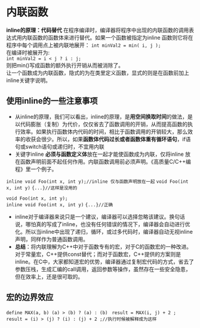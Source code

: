 # 内联函数

**inline的原理：代码替代**
在程序编译时，编译器将程序中出现的内联函数的调用表达式用内联函数的函数体来进行替代。如果一个函数被指定为inline 函数则它将在程序中每个调用点上被内联地展开：
`int minVal2 = min( i, j );`   
在编译时被展开为:   
`int minVal2 = i < j ? i : j;`   
则把min()写成函数的额外执行开销从而被消除了。   
让一个函数成为内联函数，隐式的为在类里定义函数，显式的则是在函数前加上inline关键字说明。
## 使用inline的一些注意事项

* 从inline的原理，我们可以看出，inline的原理，是**用空间换取时间**的做法，是以代码膨胀（复制）为代价，仅仅省去了函数调用的开销，从而提高函数的执行效率。如果执行函数体内代码的时间，相比于函数调用的开销较大，那么效率的收获会很少。所以，如果**函数体代码过长或者函数体重有循环语句**，if语句或switch语句或递归时，不宜用内联      
* 关键字inline **必须与函数定义体**放在一起才能使函数成为内联，仅将inline 放在函数声明前面不起任何作用。内联函数调用前必须声明。《高质量C/C++编程》里一个例子。

`inline void Foo(int x, int y);//inline 仅与函数声明放在一起`
`void Foo(int x, int y)`
`{...}//这样是没用的`

`void Foo(int x, int y);`    
`inline void Foo(int x, int y)`
`{...}//正确`


* inline对于编译器来说只是一个建议，编译器可以选择忽略该建议。换句话说，哪怕真的写成了inline，也没有任何错误的情况下，编译器会自动进行优化。所以当inline中出现了递归，循环，或过多代码时，编译器自动无视inline声明，同样作为普通函数调用。
* **总结**：将内联理解为C++中对于函数专有的宏，对于C的函数宏的一种改进。对于常量宏，C++提供const替代；而对于函数宏，C++提供的方案则是inline。在C中，大家都知道宏的优势，编译器通过复制宏代码的方式，省去了参数压栈，生成汇编的call调用，返回参数等操作，虽然存在一些安全隐患，但在效率上，还是很可取的。
## 宏的边界效应

`define MAX(a, b) (a) > (b) ? (a) : (b) `
`result = MAX(i, j) + 2 ; `  
`result = (i) > (j) ? (i) : (j) + 2 ;//执行时候被解释成为这样`

